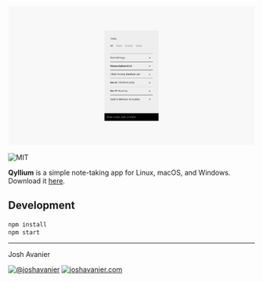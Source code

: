 ![Screenshot](img/screenshot.png)

![MIT](https://joshavanier.github.io/badges/svg/mit.svg)

**Qyllium** is a simple note-taking app for Linux, macOS, and Windows. Download it [here](https://joshavanier.itch.io/qyllium).

## Development

```
npm install
npm start
```

---

Josh Avanier

[![@joshavanier](https://joshavanier.github.io/badges/svg/twitter.svg)](https://twitter.com/joshavanier) [![joshavanier.com](https://joshavanier.github.io/badges/svg/website.svg)](https://joshavanier.com)
